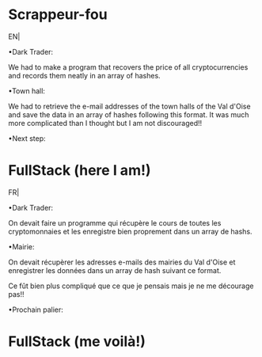 # Scrappeur-fou

EN|

•Dark Trader:

We had to make a program that recovers the price of all cryptocurrencies and records them neatly in an array of hashes.

•Town hall:

We had to retrieve the e-mail addresses of the town halls of the Val d'Oise and save the data in an array of hashes following this format.
It was much more complicated than I thought but I am not discouraged!! 

•Next step: 

# FullStack (here I am!)


FR|

•Dark Trader:

  On devait faire un programme qui récupère le cours de toutes les cryptomonnaies et les enregistre bien proprement dans un array de hashs.
  
•Mairie:

  On devait récupèrer les adresses e-mails des mairies du Val d'Oise et enregistrer les données dans un array de hash suivant ce format.

Ce fût bien plus compliqué que ce que je pensais mais je ne me décourage pas!! 

•Prochain palier: 

# FullStack (me voilà!)
